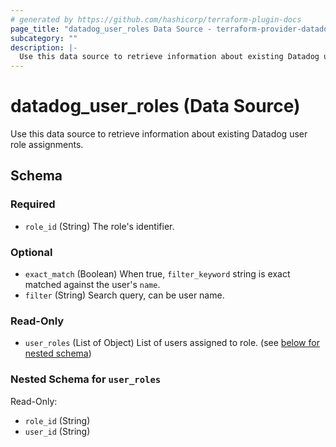 ```yaml
---
# generated by https://github.com/hashicorp/terraform-plugin-docs
page_title: "datadog_user_roles Data Source - terraform-provider-datadog"
subcategory: ""
description: |-
  Use this data source to retrieve information about existing Datadog user role assignments.
---
```


# datadog_user_roles (Data Source)

Use this data source to retrieve information about existing Datadog user role assignments.



<!-- schema generated by tfplugindocs -->
## Schema

### Required

- `role_id` (String) The role's identifier.

### Optional

- `exact_match` (Boolean) When true, `filter_keyword` string is exact matched against the user's `name`.
- `filter` (String) Search query, can be user name.

### Read-Only

- `user_roles` (List of Object) List of users assigned to role. (see [below for nested schema](#nestedatt--user_roles))

<a id="nestedatt--user_roles"></a>
### Nested Schema for `user_roles`

Read-Only:

- `role_id` (String)
- `user_id` (String)
